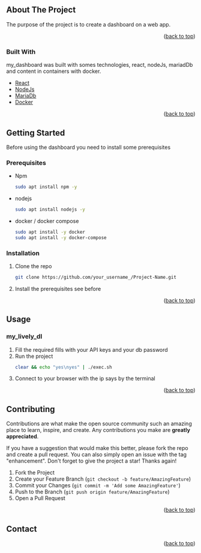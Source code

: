 <!-- ABOUT THE PROJECT -->

## About The Project

The purpose of the project is to create a dashboard on a web app.

<p align="right">(<a href="#top">back to top</a>)</p>

### Built With

my_dashboard was built with somes technologies, react, nodeJs, mariadDb and content in containers with docker.

- [React](https://fr.reactjs.org/)
- [NodeJs](https://nodejs.org/)
- [MariaDb](https://mariadb.org/)
- [Docker](https://www.docker.com/)

<p align="right">(<a href="#top">back to top</a>)</p>

<!-- GETTING STARTED -->

## Getting Started

Before using the dashboard you need to install some prerequisites

### Prerequisites

- Npm
  ```sh
  sudo apt install npm -y
  ```
- nodejs
  ```sh
  sudo apt install nodejs -y
  ```
- docker / docker compose
  ```sh
  sudo apt install -y docker
  sudo apt install -y docker-compose
  ```

### Installation

1. Clone the repo
   ```sh
   git clone https://github.com/your_username_/Project-Name.git
   ```
2. Install the prerequisites
    see before

<p align="right">(<a href="#top">back to top</a>)</p>


<!-- USAGE EXAMPLES -->

## Usage

<!-- Use this space to show useful examples of how a project can be used. Additional screenshots, code examples and demos work well in this space. You may also link to more resources. -->

### my_lively_dl
1. Fill the required fills with your API keys and your db password
2. Run the project
   ```sh
   clear && echo "yes\nyes" | ./exec.sh
   ```
3. Connect to your browser with the ip says by the terminal


<p align="right">(<a href="#top">back to top</a>)</p>

<!-- ROADMAP -->

<!-- ## Roadmap

- [x] Add Changelog
- [x] Add back to top links
- [ ] Add Additional Templates w/ Examples
- [ ] Add "components" document to easily copy & paste sections of the readme
- [ ] Multi-language Support
  - [ ] Chinese
  - [ ] Spanish -->

<!-- See the [open issues](https://github.com/othneildrew/Best-README-Template/issues) for a full list of proposed features (and known issues).

<p align="right">(<a href="#top">back to top</a>)</p> -->

<!-- CONTRIBUTING -->

## Contributing

Contributions are what make the open source community such an amazing place to learn, inspire, and create. Any contributions you make are **greatly appreciated**.

If you have a suggestion that would make this better, please fork the repo and create a pull request. You can also simply open an issue with the tag "enhancement".
Don't forget to give the project a star! Thanks again!

1. Fork the Project
2. Create your Feature Branch (`git checkout -b feature/AmazingFeature`)
3. Commit your Changes (`git commit -m 'Add some AmazingFeature'`)
4. Push to the Branch (`git push origin feature/AmazingFeature`)
5. Open a Pull Request

<p align="right">(<a href="#top">back to top</a>)</p>

<!-- CONTACT -->

## Contact

<!-- Your Name - [@your_twitter](https://twitter.com/your_username) - email@example.com

Project Link: [https://github.com/your_username/repo_name](https://github.com/your_username/repo_name) -->

<p align="right">(<a href="#top">back to top</a>)</p>

